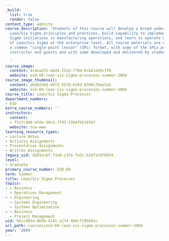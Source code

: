```yaml
---
_build:
  list: true
  render: false
content_type: website
course_description: 'Students of this course will develop a broad understanding of
  Lean/Six Sigma principles and practices, build capability to implement Lean/Six
  Sigma initiatives in manufacturing operations, and learn to operate with awareness
  of Lean/Six Sigma at the enterprise level. All course materials are organized around
  a common "single-point lesson" (SPL) format, with some of the SPLs provided by the
  instructor and guests and with some developed and delivered by student teams.

  '
course_image:
  content: 4c4ead75-abd4-251d-779d-6cb41e69cff0
  website: esd-60-lean-six-sigma-processes-summer-2004
course_image_thumbnail:
  content: a6db258d-dd72-5579-616d-8399c74ae5a5
  website: esd-60-lean-six-sigma-processes-summer-2004
course_title: Lean/Six Sigma Processes
department_numbers:
- ESD
extra_course_numbers: ''
instructors:
  content:
  - f51fc489-e59a-38c5-7f93-1504fbb1076f
  website: ocw-www
learning_resource_types:
- Lecture Notes
- Activity Assignments
- Presentation Assignments
- Written Assignments
legacy_uid: 5b91ac6f-73e8-c37e-fa3c-62bf3c078954
level:
- Graduate
primary_course_number: ESD.60
term: Summer
title: Lean/Six Sigma Processes
topics:
- - Business
  - Operations Management
- - Engineering
  - Systems Engineering
  - Systems Optimization
- - Business
  - Project Management
uid: 6bcc485d-0b50-41d1-a174-404cf295b91c
url_path: courses/esd-60-lean-six-sigma-processes-summer-2004
year: '2004'
---
```

